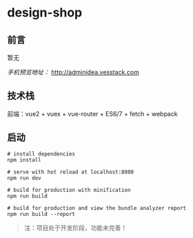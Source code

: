 # design-shop
## 前言 ##
暂无

*手机预览地址：* http://adminidea.vesstack.com
## 技术栈 ##

前端：vue2 + vuex + vue-router + ES6/7 + fetch  + webpack
 

## 启动 ##

    # install dependencies
	npm install

	# serve with hot reload at localhost:8080
	npm run dev

	# build for production with minification
	npm run build

	# build for production and view the bundle analyzer report
	npm run build --report


> 注：项目处于开发阶段，功能未完善！